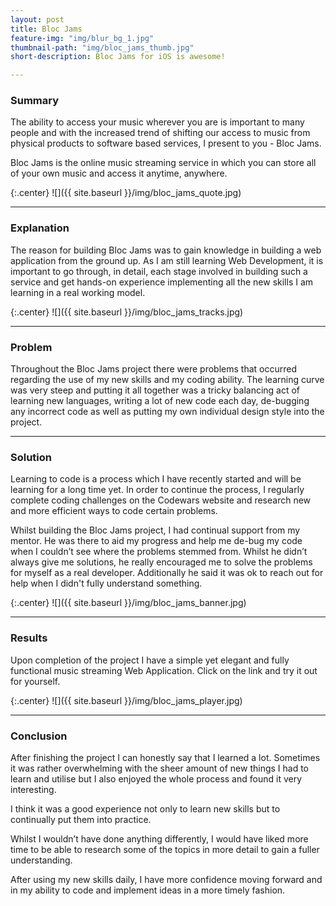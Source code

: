 ```yaml
---
layout: post
title: Bloc Jams
feature-img: "img/blur_bg_1.jpg"
thumbnail-path: "img/bloc_jams_thumb.jpg"
short-description: Bloc Jams for iOS is awesome!

---
```

### Summary 


The ability to access your music wherever you are is important to many people and with the increased trend of shifting our access to music from physical products to software based services, I present to you - Bloc Jams.

Bloc Jams is the online music streaming service in which you can store all of your own music and access it anytime, anywhere.

{:.center}
![]({{ site.baseurl }}/img/bloc_jams_quote.jpg)

***
### Explanation

The reason for building Bloc Jams was to gain knowledge in building a web application from the ground up.  As I am still learning Web Development, it is important to go through, in detail, each stage involved in building such a service and get hands-on experience implementing all the new skills I am learning in a real working model.

{:.center}
![]({{ site.baseurl }}/img/bloc_jams_tracks.jpg)

***
### Problem

Throughout the Bloc Jams project there were problems that occurred regarding the use of my new skills and my coding ability.  The learning curve was very steep and putting it all together was a tricky balancing act of learning new languages, writing a lot of new code each day, de-bugging any incorrect code as well as putting my own individual design style into the project.

***
### Solution

Learning to code is a process which I have recently started and will be learning for a long time yet.  In order to continue the process, I regularly complete coding challenges on the Codewars website and research new and more efficient ways to code certain problems.

Whilst building the Bloc Jams project, I had continual support from my mentor.  He was there to aid my progress and help me de-bug my code when I couldn’t see where the problems stemmed from.  Whilst he didn’t always give me solutions, he really encouraged me to solve the problems for myself as a real developer.  Additionally he said it was ok to reach out for help when I didn't fully understand something.

{:.center}
![]({{ site.baseurl }}/img/bloc_jams_banner.jpg)

***
### Results 

Upon completion of the project I have a simple yet elegant and fully functional music streaming Web Application.  Click on the link and try it out for yourself.

{:.center}
![]({{ site.baseurl }}/img/bloc_jams_player.jpg)

***
### Conclusion

After finishing the project I can honestly say that I learned a lot.  Sometimes it was rather overwhelming with the sheer amount of new things I had to learn and utilise but I also enjoyed the whole process and found it very interesting.

I think it was a good experience not only to learn new skills but to continually put them into practice.

Whilst I wouldn’t have done anything differently, I would have liked more time to be able to research some of the topics in more detail to gain a fuller understanding.

After using my new skills daily, I have more confidence moving forward and in my ability to code and implement ideas in a more timely fashion. 